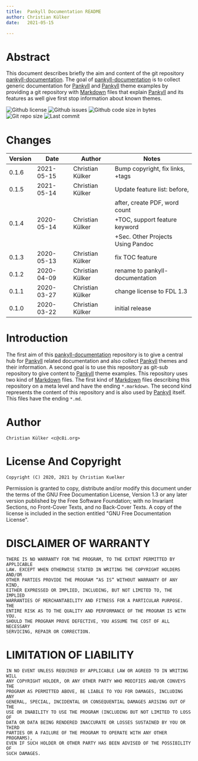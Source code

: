 ```yaml
---
title:  Pankyll Documentation README
author: Christian Külker
date:   2021-05-15

---
```


# Abstract

This document describes briefly the aim and content of the git repository
[pankyll-documentation]. The goal of [pankyll-documentation] is to collect
generic documentation for [Pankyll] and [Pankyll] theme examples by providing
a git repository with [Markdown] files that explain [Pankyll] and its features
as well give first stop information about known themes.

![Github license](https://img.shields.io/github/license/ckuelker/pankyll-documentation.svg)
![Github issues](https://img.shields.io/github/issues/ckuelker/pankyll-documentation.svg?style=popout-square)
![Github code size in bytes](https://img.shields.io/github/languages/code-size/ckuelker/pankyll-documentation.svg)
![Git repo size](https://img.shields.io/github/repo-size/ckuelker/pankyll-documentation.svg)
![Last commit](https://img.shields.io/github/last-commit/ckuelker/pankyll-documentation.svg)

# Changes

| Version | Date       | Author           | Notes                             |
| ------- | ---------- | ---------------- | --------------------------------- |
| 0.1.6   | 2021-05-15 | Christian Külker | Bump copyright, fix links, +tags  |
| 0.1.5   | 2021-05-14 | Christian Külker | Update feature list: before,      |
|         |            |                  | after, create PDF, word count     |
| 0.1.4   | 2020-05-14 | Christian Külker | +TOC, support feature keyword     |
|         |            |                  | +Sec. Other Projects Using Pandoc |
| 0.1.3   | 2020-05-13 | Christian Külker | fix TOC feature                   |
| 0.1.2   | 2020-04-09 | Christian Külker | rename to pankyll-documentation   |
| 0.1.1   | 2020-03-27 | Christian Külker | change license to FDL 1.3         |
| 0.1.0   | 2020-03-22 | Christian Külker | initial release                   |

# Introduction

The first aim of this [pankyll-documentation] repository is to give a central
hub for [Pankyll] related documentation and also collect [Pankyll] themes and
their information. A second goal is to use this repository as git-sub
repository to give content to [Pankyll] theme examples. This repository uses
two kind of [Markdown] files. The first kind of [Markdown] files describing
this repository on a meta level and have the ending `*.markdown`. The  second
kind represents the content of this repository and is also used by [Pankyll]
itself. This files have the ending `*.md`.

# Author

    Christian Külker <c@c8i.org>

# License And Copyright

    Copyright (C) 2020, 2021 by Christian Kuelker

Permission is granted to copy, distribute and/or modify this document under the
terms of the GNU Free Documentation License, Version 1.3 or any later version
published by the Free Software Foundation; with no Invariant Sections, no
Front-Cover Texts, and no Back-Cover Texts.  A copy of the license is included
in the section entitled "GNU Free Documentation License".

# DISCLAIMER OF WARRANTY

    THERE IS NO WARRANTY FOR THE PROGRAM, TO THE EXTENT PERMITTED BY APPLICABLE
    LAW. EXCEPT WHEN OTHERWISE STATED IN WRITING THE COPYRIGHT HOLDERS AND/OR
    OTHER PARTIES PROVIDE THE PROGRAM “AS IS” WITHOUT WARRANTY OF ANY KIND,
    EITHER EXPRESSED OR IMPLIED, INCLUDING, BUT NOT LIMITED TO, THE IMPLIED
    WARRANTIES OF MERCHANTABILITY AND FITNESS FOR A PARTICULAR PURPOSE. THE
    ENTIRE RISK AS TO THE QUALITY AND PERFORMANCE OF THE PROGRAM IS WITH YOU.
    SHOULD THE PROGRAM PROVE DEFECTIVE, YOU ASSUME THE COST OF ALL NECESSARY
    SERVICING, REPAIR OR CORRECTION.

# LIMITATION OF LIABILITY

    IN NO EVENT UNLESS REQUIRED BY APPLICABLE LAW OR AGREED TO IN WRITING WILL
    ANY COPYRIGHT HOLDER, OR ANY OTHER PARTY WHO MODIFIES AND/OR CONVEYS THE
    PROGRAM AS PERMITTED ABOVE, BE LIABLE TO YOU FOR DAMAGES, INCLUDING ANY
    GENERAL, SPECIAL, INCIDENTAL OR CONSEQUENTIAL DAMAGES ARISING OUT OF THE
    USE OR INABILITY TO USE THE PROGRAM (INCLUDING BUT NOT LIMITED TO LOSS OF
    DATA OR DATA BEING RENDERED INACCURATE OR LOSSES SUSTAINED BY YOU OR THIRD
    PARTIES OR A FAILURE OF THE PROGRAM TO OPERATE WITH ANY OTHER PROGRAMS),
    EVEN IF SUCH HOLDER OR OTHER PARTY HAS BEEN ADVISED OF THE POSSIBILITY OF
    SUCH DAMAGES.

[Markdown]: https://en.wikipedia.org/wiki/Markdown
[Pankyll]: https://www.pankyll.org
[pankyll-documentation]: https://github.com/ckuelker/pankyll-documentation
